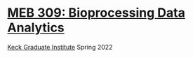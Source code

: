# [MEB 309: Bioprocessing Data Analytics](https://www.kgi.edu/course/bioprocessing-data-analytics/)
[Keck Graduate Institute](www.kgi.edu)
Spring 2022

